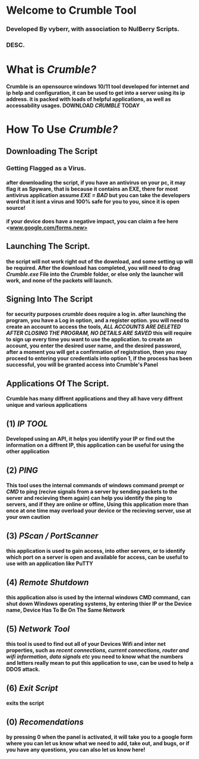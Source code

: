 # Welcome to Crumble Tool
### Developed By vyberr, with association to NulBerry Scripts.

### DESC. 
# **What is *Crumble?***

#### Crumble is an opensource windows 10/11 tool developed for internet and ip help and configuration, it can be used to get into a server using its ip address. it is packed with loads of helpful applications, as well as accessability usages. **DOWNLOAD *CRUMBLE* TODAY**

# **How To Use *Crumble?***

## Downloading The Script

### Getting Flagged as a Virus.

#### after downloading the script, if you have an antivirus on your pc, it may flag it as **Spyware**, that is because it contains an EXE, there for most antivirus application assume ***EXE = BAD*** but you can take the developers word that it isnt a virus and 100% safe for you to you, since it is open source!
**if your device does have a negative impact, you can claim a fee here <www.google.com/forms.new>**


## Launching The Script.

#### the script will not work right out of the download, and some setting up will be required. After the download has completed, you will need to drag ***Crumble.exe*** File into the ***Crumble*** folder, or else only the launcher will work, and none of the packets will launch.

## Signing Into The Script

#### for security purposes *crumble* does require a log in. after launching the program, you have a **Log in** option, and a **register** option. you will need to create an account to access the tools, ***ALL ACCOUNTS ARE DELETED AFTER CLOSING THE PROGRAM, NO DETAILS ARE SAVED*** this will require to sign up every time you want to use the application. to create an account, you enter the desired user name, and the desired password, after a moment you will get a confirmation of registration, then you may proceed to entering your credentials into option 1, if the process has been successful, you will be granted access into **Crumble's Panel**

## Applications Of The Script.

#### Crumble has many diffrent applications and they all have very diffrent unique and various applications

## **(1)** *IP TOOL*

#### Developed using an API, it helps you identify your IP or find out the information on a diffrent IP, this application can be useful for using the other application

## **(2)** *PING*

#### This tool uses the internal commands of windows command prompt or *CMD* to ping (recive signals from a server by sending packets to the server and recieving them again) can help you identify the ping to servers, and if they are online or offine, **Using this application more than once at one time may overload your device or the recieving server, use at your own caution**

## **(3)** *PScan / PortScanner*

#### this application is used to gain access, into other servers, or to identify which port on a server is open and available for access, can be useful to use with an application like PuTTY

## **(4)** *Remote Shutdown*

#### this application also is used by the internal windows CMD command, can shut down Windows operating systems, by entering thier IP or the Device name, **Device Has To Be On The Same Network**

## **(5)** *Network Tool*

#### this tool is used to find out all of your Devices Wifi and inter net properties, such as *recent connections, current connections, router and wifi information, data signals etc* you need to know what the numbers and letters really mean to put this application to use, can be used to help a DDOS attack.

## **(6)** *Exit Script*
 
#### exits the script

## **(0)** *Recomendations*

#### by pressing 0 when the panel is activated, it will take you to a google form where you can let us know what we need to add, take out, and bugs, or if you have any questions, you can also let us know here!
